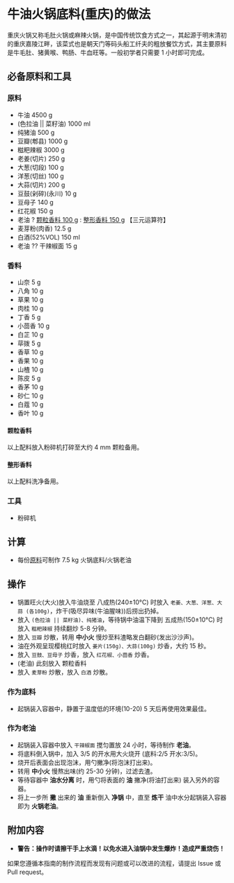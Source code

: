 # 牛油火锅底料(重庆)的做法

重庆火锅又称毛肚火锅或麻辣火锅，是中国传统饮食方式之一，其起源于明末清初的重庆嘉陵江畔，该菜式也是朝天门等码头船工纤夫的粗放餐饮方式，其主要原料是牛毛肚、猪黄喉、鸭肠、牛血旺等。一般初学者只需要 1 小时即可完成。

## 必备原料和工具

### 原料

- 牛油 4500 g
- (色拉油 || 菜籽油) 1000 ml
- 纯猪油 500 g
- 豆瓣(郫县) 1000 g
- 糍粑辣椒 3000 g
- 老姜(切片) 250 g
- 大葱(切段) 100 g
- 洋葱(切丝) 100 g
- 大蒜(切片) 200 g
- 豆鼓(剁碎)(永川) 10 g
- 豆母子 140 g
- 红花椒 150 g
- 老油 ? [颗粒香料 100 g](#颗粒香料) : [整形香料 150 g](#整形香料) 【三元运算符】
- 麦芽粉(肉香) 12.5 g
- 白酒(52%VOL) 150 ml
- 老油 ?? 干辣椒面 15 g

### 香料

- 山奈 5 g
- 八角 10 g
- 草果 10 g
- 肉桂 10 g
- 丁香 5 g
- 小茴香 10 g
- 白芷 10 g
- 荜拨 5 g
- 香草 10 g
- 香果 10 g
- 山楂 10 g
- 陈皮 5 g
- 香茅 10 g
- 砂仁 10 g
- 白蔻 10 g
- 香叶 10 g

#### **颗粒香料**
以上配料放入粉碎机打碎至大约 4 mm 颗粒备用。

#### **整形香料**
以上配料洗净备用。

### 工具
- 粉碎机

## 计算

- 每份[原料](#原料)可制作 7.5 kg 火锅底料/火锅老油

## 操作

- 锅置旺火(大火)放入牛油烧至 八成热(240±10°C) 时放入 `老姜、大葱、洋葱、大蒜 (各100g)`，炸干(吸尽异味(牛油腥味))后捞出扔掉。
- 放入 `(色拉油 || 菜籽油)、纯猪油`，等待锅中油温下降到 五成热(150±10°C) 时放入 `糍粑辣椒` 持续翻炒 5-8 分钟。
- 放入 `豆瓣` 炒散，转用 **中小火** 慢炒至料渣略发白翻砂(发出沙沙声)。
- 油在外观呈现樱桃红时放入 `姜片(150g)、大蒜(100g)` 炒香，大约 15 秒。
- 放入 `豆鼓、豆母子` 炒香，放入 `红花椒、小茴香` 炒香。
- (老油) 此刻放入 颗粒香料 
- 放入 `麦芽粉` 炒散，放入 `白酒` 炒散。

### 作为底料
- 起锅装入容器中，静置于温度低的环境(10-20) 5 天后再使用效果最佳。

### 作为老油
- 起锅装入容器中放入 `干辣椒面` 搅匀置放 24 小时，等待制作 **老油**。
- 将底料倒入锅中，加入 3/5 的开水用大火烧开 (底料:2/5 开水:3/5)。
- 烧开后表面会出现泡沫，用勺撇净(将泡沫打出来)。
- 转用 **中小火** 慢熬出味(约 25-30 分钟)，过滤去渣。
- 等待容器中 **油水分离** 时，用勺将表面的 **油** 撇净(将油打出来) 装入另外的容器。
- 将上一步所 **撇** 出来的 **油** 重新倒入 **净锅** 中，直至 **炼干** 油中水分起锅装入容器即为 **火锅老油**。

## 附加内容

- **警告：操作时请擦干手上水滴！以免水进入油锅中发生爆炸！造成严重烧伤！**

如果您遵循本指南的制作流程而发现有问题或可以改进的流程，请提出 Issue 或 Pull request。
